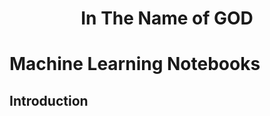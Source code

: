 <div align="center"> 
  <h1>In The Name of GOD</h1>
</div>

# Machine Learning Notebooks

## Introduction
<!-- In this repository I will share my steps toward learning tensorflow, keras, sklearn, pandas, numpy with respect to the very great book of 
'Hands On Machine Learning with Scikit Learn, Keras, and TensorFlow'. most of the codes are from the book but I have personally manipulated some of them 
so that I could learn the main concepts and classes and librararies materials.
I am happy to share my walksteps to learn Machine Learning approaches deeper in this repository.
I've implemented a regression project for predicting house prices and a binary classifier for predition of 5s on MNIST dataset. -->

